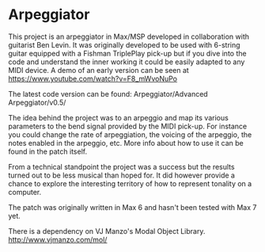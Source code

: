 # Arpeggiator
This project is an arpeggiator in Max/MSP developed in collaboration with guitarist Ben Levin. It was originally developed to be used with 6-string guitar equipped with a Fishman TriplePlay pick-up but if you dive into the code and understand the inner working it could be easily adapted to any MIDI device. A demo of an early version can be seen at https://www.youtube.com/watch?v=F8_mWvoNuPo

The latest code version can be found: Arpeggiator/Advanced Arpeggiator/v0.5/

The idea behind the project was to an arpeggio and map its various parameters to the bend signal provided by the MIDI pick-up. For instance you could change the rate of arpeggiation, the voicing of the arpeggio, the notes enabled in the arpeggio, etc. More info about how to use it can be found in the patch itself.

From a technical standpoint the project was a success but the results turned out to be less musical than hoped for. It did however provide a chance to explore the interesting territory of how to represent tonality on a computer.

The patch was originally written in Max 6 and hasn't been tested with Max 7 yet.

There is a dependency on VJ Manzo's Modal Object Library. http://www.vjmanzo.com/mol/
